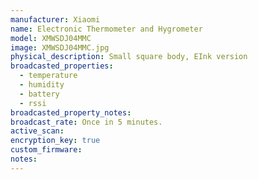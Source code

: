 ```yaml
---
manufacturer: Xiaomi
name: Electronic Thermometer and Hygrometer
model: XMWSDJ04MMC
image: XMWSDJ04MMC.jpg
physical_description: Small square body, EInk version
broadcasted_properties:
  - temperature
  - humidity
  - battery
  - rssi
broadcasted_property_notes:
broadcast_rate: Once in 5 minutes.
active_scan:
encryption_key: true
custom_firmware:
notes:
---
```

